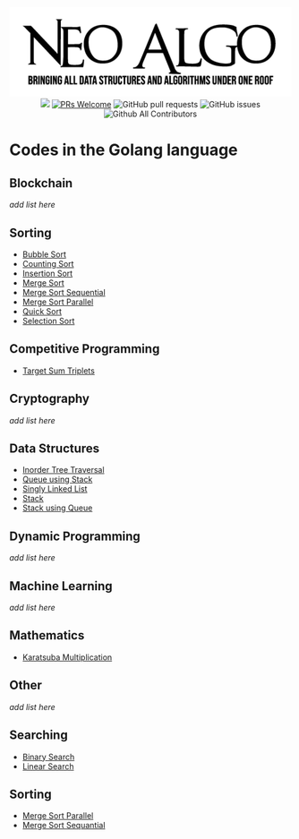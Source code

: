 <p align="center">
    <img src="../img/neo_algo.png"><br>
    <img src="https://img.shields.io/github/license/tesseractcoding/neoalgo?style=flat">
    <a href="http://makeapullrequest.com" target="_blank"><img src="https://img.shields.io/badge/PRs-welcome-brightgreen.svg?style=flat" alt="PRs Welcome"></a>
    <img alt="GitHub pull requests" src="https://img.shields.io/github/issues-pr/tesseractcoding/neoalgo">
    <img alt="GitHub issues" src="https://img.shields.io/github/issues/tesseractcoding/neoalgo">
    <img alt="Github All Contributors" src="https://img.shields.io/github/all-contributors/tesseractcoding/neoalgo">
</p>

# Codes in the Golang language

## Blockchain

_add list here_

## Sorting

* [Bubble Sort](./sort/bubbleSort.go)
* [Counting Sort](./sort/countingSort.go)
* [Insertion Sort](./sort/insertionSort.go)
* [Merge Sort](./sort/mergeSort.go)
* [Merge Sort Sequential](./sort/merge_sort_sequential.go)
* [Merge Sort Parallel](./sort/merge_sort_parallel.go)
* [Quick Sort](./sort/quickSort.go)
* [Selection Sort](./sort/selectionSort.go)

## Competitive Programming

- [Target Sum Triplets](./cp/target_sum_triplets.go)

## Cryptography

_add list here_

## Data Structures

- [Inorder Tree Traversal](ds/inorder_traversal_binarytree.go)
- [Queue using Stack](./ds/queue_using_stack.go)
- [Singly Linked List](./ds/singly_linked_list.go)
- [Stack](./ds/Stack.go)
- [Stack using Queue](./ds/stack_using_queue.go)

## Dynamic Programming

_add list here_

## Machine Learning

_add list here_

## Mathematics

- [Karatsuba Multiplication](./math/karatsuba_multiplication.go)

## Other

_add list here_

## Searching

- [Binary Search](/search/binary_search.go)
- [Linear Search](/search/linear_search.go)

## Sorting

- [Merge Sort Parallel](./sort/merge_sort_parallel.go)
- [Merge Sort Sequantial](./sort/merge_sort_sequential.go)
